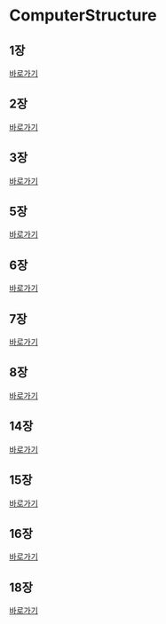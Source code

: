 # ComputerStructure


## 1장
[바로가기](https://github.com/MoSonLee/ComputerStructure/issues/1)
</br>

## 2장
[바로가기](https://github.com/MoSonLee/ComputerStructure/issues/2)
</br>

## 3장
[바로가기](https://github.com/MoSonLee/ComputerStructure/issues/3)
</br>

## 5장
[바로가기](https://github.com/MoSonLee/ComputerStructure/issues/4#issuecomment-949433833)
</br>

## 6장
[바로가기](https://github.com/MoSonLee/ComputerStructure/issues/5#issue-1033459957)
</br>

## 7장
[바로가기](https://github.com/MoSonLee/ComputerStructure/issues/6#issue-1034068712)
</br>


## 8장
[바로가기](https://github.com/MoSonLee/ComputerStructure/issues/7#issue-1034110594)
</br>

## 14장
[바로가기](https://github.com/MoSonLee/ComputerStructure/issues/8#issue-1065703694)
</br>

## 15장
[바로가기](https://github.com/MoSonLee/ComputerStructure/issues/10#issue-1084594938)
</br>

## 16장
[바로가기](https://github.com/MoSonLee/ComputerStructure/issues/9#issue-1084594884)
</br>

## 18장
[바로가기](https://github.com/MoSonLee/ComputerStructure/issues/10#issue-1084594938)
</br>
